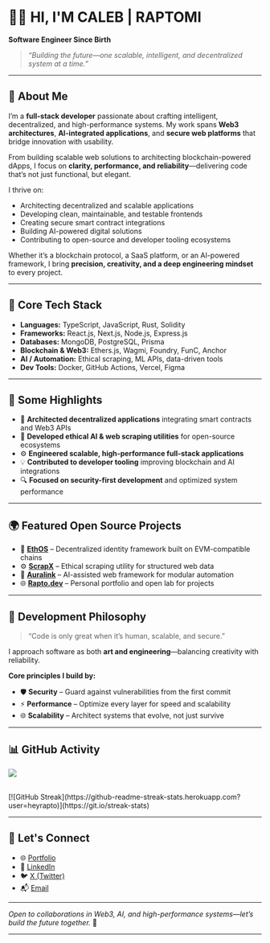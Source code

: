 # 👨‍💻 HI, I'M CALEB | RAPTOMI

**Software Engineer Since Birth**

> *“Building the future—one scalable, intelligent, and decentralized system at a time.”*

---

## 🚀 About Me

I’m a **full-stack developer** passionate about crafting intelligent, decentralized, and high-performance systems. My work spans **Web3 architectures**, **AI-integrated applications**, and **secure web platforms** that bridge innovation with usability.

From building scalable web solutions to architecting blockchain-powered dApps, I focus on **clarity, performance, and reliability**—delivering code that’s not just functional, but elegant.

I thrive on:

* Architecting decentralized and scalable applications
* Developing clean, maintainable, and testable frontends
* Creating secure smart contract integrations
* Building AI-powered digital solutions
* Contributing to open-source and developer tooling ecosystems

Whether it’s a blockchain protocol, a SaaS platform, or an AI-powered framework, I bring **precision, creativity, and a deep engineering mindset** to every project.

---

## 🧠 Core Tech Stack

* **Languages:** TypeScript, JavaScript, Rust, Solidity
* **Frameworks:** React.js, Next.js, Node.js, Express.js
* **Databases:** MongoDB, PostgreSQL, Prisma
* **Blockchain & Web3:** Ethers.js, Wagmi, Foundry, FunC, Anchor
* **AI / Automation:** Ethical scraping, ML APIs, data-driven tools
* **Dev Tools:** Docker, GitHub Actions, Vercel, Figma

---

## 🔧 Some Highlights

* 🧱 **Architected decentralized applications** integrating smart contracts and Web3 APIs
* 🤖 **Developed ethical AI & web scraping utilities** for open-source ecosystems
* ⚙️ **Engineered scalable, high-performance full-stack applications**
* 💡 **Contributed to developer tooling** improving blockchain and AI integrations
* 🔍 **Focused on security-first development** and optimized system performance

---

## 🌍 Featured Open Source Projects

* 🔗 [**EthOS**](#) – Decentralized identity framework built on EVM-compatible chains
* ⚙️ [**ScrapX**](#) – Ethical scraping utility for structured web data
* 🧠 [**Auralink**](#) – AI-assisted web framework for modular automation
* 🌐 [**Rapto.dev**](https://rapto.vercel.app) – Personal portfolio and open lab for projects

---

## 🌱 Development Philosophy

> “Code is only great when it’s human, scalable, and secure.”

I approach software as both **art and engineering**—balancing creativity with reliability.

**Core principles I build by:**

* 🛡️ **Security** – Guard against vulnerabilities from the first commit
* ⚡ **Performance** – Optimize every layer for speed and scalability
* 🌐 **Scalability** – Architect systems that evolve, not just survive

---

## 📊 GitHub Activity
![](https://komarev.com/ghpvc/?username=heyrapto\&color=green)

<!--  ![Profile Summary](https://github-profile-summary-cards.vercel.app/api/cards/profile-details?username=heyrapto\&theme=default) -->

<!-- [![Top Languages](https://github-readme-stats.vercel.app/api/top-langs/?username=heyrapto\&langs_count=5\&theme=tokyonight\&layout=compact)](https://github.com/heyrapto) -->
<br />
[![GitHub Streak](https://github-readme-streak-stats.herokuapp.com?user=heyrapto)](https://git.io/streak-stats)

<!-- [![Contribution Graph](https://github-readme-activity-graph.vercel.app/graph?username=heyrapto\&theme=dracula)](https://github.com/heyrapto)
![Trophies](https://github-profile-trophy.vercel.app/?username=heyrapto\&theme=nord_dark) -->

---

## 📡 Let's Connect

* 🌐 [Portfolio](https://rapto.vercel.app)
* 💼 [LinkedIn](#)
* 🐦 [X (Twitter)](https://x.com/heyrapto)
* 📬 [Email](mailto:kalejaiyecaleb@gmail.com)

---

*Open to collaborations in Web3, AI, and high-performance systems—let’s build the future together.* 🚀

---

